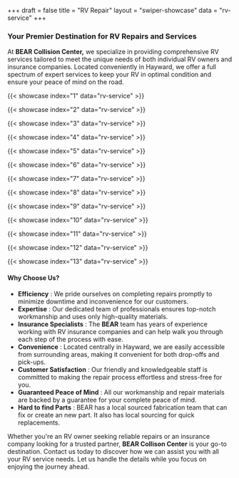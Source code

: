 +++
draft = false
title = "RV Repair"
layout = "swiper-showcase"
data = "rv-service"
+++

### Your Premier Destination for RV Repairs and Services

At **BEAR Collision Center,** we specialize in providing comprehensive RV
services tailored to meet the unique needs of both individual RV owners and
insurance companies. Located conveniently in Hayward, we offer a full spectrum
of expert services to keep your RV in optimal condition and ensure your peace
of mind on the road.

{{< showcase index="1" data="rv-service" >}}

{{< showcase index="2" data="rv-service" >}}

{{< showcase index="3" data="rv-service" >}}

{{< showcase index="4" data="rv-service" >}}

{{< showcase index="5" data="rv-service" >}}

{{< showcase index="6" data="rv-service" >}}

{{< showcase index="7" data="rv-service" >}}

{{< showcase index="8" data="rv-service" >}}

{{< showcase index="9" data="rv-service" >}}

{{< showcase index="10" data="rv-service" >}}

{{< showcase index="11" data="rv-service" >}}

{{< showcase index="12" data="rv-service" >}}

{{< showcase index="13" data="rv-service" >}}


#### Why Choose Us?

- **Efficiency** : We pride ourselves on completing repairs promptly to minimize downtime and inconvenience for our customers.
- **Expertise** : Our dedicated team of professionals ensures top-notch workmanship and uses only high-quality materials.
- **Insurance Specialists** : The **BEAR** team has years of experience working with RV insurance companies and can help walk you through each step of the process with ease.
- **Convenience** : Located centrally in Hayward, we are easily accessible from surrounding areas, making it convenient for both drop-offs and pick-ups.
- **Customer Satisfaction** : Our friendly and knowledgeable staff is committed to making the repair process effortless and stress-free for you.
- **Guaranteed Peace of Mind** : All our workmanship and repair materials are backed by a guarantee for your complete peace of mind.
- **Hard to find Parts** : BEAR has a local sourced fabrication team that can fix or create an new part. It also has local sourcing for quick replacements.

Whether you're an RV owner seeking reliable repairs or an insurance company
looking for a trusted partner, **BEAR Collison Center** is your go-to
destination. Contact us today to discover how we can assist you with all your
RV service needs. Let us handle the details while you focus on enjoying the
journey ahead.
